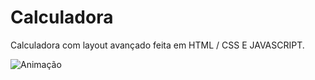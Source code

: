 # Calculadora

Calculadora com layout avançado feita em HTML / CSS E JAVASCRIPT.

![Animação](https://user-images.githubusercontent.com/78765220/158719043-91156fa9-676b-4025-844f-ac28a5b848fe.gif)
